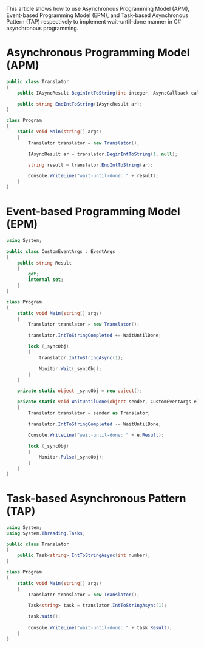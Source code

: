 This article shows how to use Asynchronous Programming Model (APM), Event-based Programming Model (EPM), and Task-based Asynchronous Pattern (TAP) respectively to implement wait-until-done manner in C# asynchronous programming.

# Asynchronous Programming Model (APM)

```csharp
public class Translator
{
    public IAsyncResult BeginIntToString(int integer, AsyncCallback callback = null);

    public string EndIntToString(IAsyncResult ar);
}

class Program
{
	static void Main(string[] args)
	{
		Translator translator = new Translator();

		IAsyncResult ar = translator.BeginIntToString(1, null);

		string result = translator.EndIntToString(ar);

		Console.WriteLine("wait-until-done: " + result);
	}
}
```

# Event-based Programming Model (EPM)

```csharp
using System;

public class CustomEventArgs : EventArgs
{
    public string Result
    {
        get;
        internal set;
    }
}

class Program
{
    static void Main(string[] args)
    {
        Translator translator = new Translator();

        translator.IntToStringCompleted += WaitUntilDone;

        lock (_syncObj)
        {
            translator.IntToStringAsync(1);

            Monitor.Wait(_syncObj);
        }
	}

	private static object _syncObj = new object();

    private static void WaitUntilDone(object sender, CustomEventArgs e)
    {
        Translator translator = sender as Translator;

        translator.IntToStringCompleted -= WaitUntilDone;

        Console.WriteLine("wait-until-done: " + e.Result);

        lock (_syncObj)
        {
            Monitor.Pulse(_syncObj);
        }
    }
}
```

# Task-based Asynchronous Pattern (TAP)

```csharp
using System;
using System.Threading.Tasks;

public class Translator
{
    public Task<string> IntToStringAsync(int number);
}

class Program
{
    static void Main(string[] args)
    {
        Translator translator = new Translator();

        Task<string> task = translator.IntToStringAsync(1);

        task.Wait();
        
        Console.WriteLine("wait-until-done: " + task.Result);
    }
}
```
